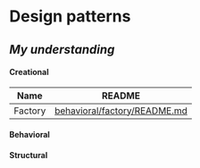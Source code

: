 # Design patterns

## _My understanding_

#### Creational

| Name    | README                               |
| ------- | ------------------------------------ |
| Factory | [behavioral/factory/README.md](pldb) |

#### Behavioral

#### Structural
